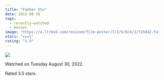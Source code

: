 ```yaml
---
title: "Father Stu"
date: 2022-08-30
tags:
  - recently-watched
  - movies
image: "https://a.ltrbxd.com/resized/film-poster/7/2/5/9/4/2/725942-father-stu-0-600-0-900-crop.jpg?v=6b812e1ef2"
stars: "★★★½"
rating: "3.5"
---
```


<div class="letterboxd-movie-data-content">
   <p><img src="https://a.ltrbxd.com/resized/film-poster/7/2/5/9/4/2/725942-father-stu-0-600-0-900-crop.jpg?v=6b812e1ef2"/></p> <p>Watched on Tuesday August 30, 2022.</p> 
  <p>Rated 3.5 stars.<p>
  <div class="float-clear"></div>
</div>
